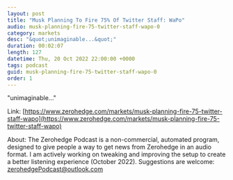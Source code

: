 ```yaml
---
layout: post
title: "Musk Planning To Fire 75% Of Twitter Staff: WaPo"
audio: musk-planning-fire-75-twitter-staff-wapo-0
category: markets
desc: "&quot;unimaginable...&quot;"
duration: 00:02:07
length: 127
datetime: Thu, 20 Oct 2022 22:00:00 +0000
tags: podcast
guid: musk-planning-fire-75-twitter-staff-wapo-0
order: 1
---
```

&quot;unimaginable...&quot;

Link: [https://www.zerohedge.com/markets/musk-planning-fire-75-twitter-staff-wapo](https://www.zerohedge.com/markets/musk-planning-fire-75-twitter-staff-wapo)

About: The Zerohedge Podcast is a non-commercial, automated program, designed to give people a way to get news from Zerohedge in an audio format.  I am actively working on tweaking and improving the setup to create a better listening experience (October 2022).  Suggestions are welcome: [zerohedgePodcast@outlook.com](mailto:zerohedgePodcast@outlook.com)